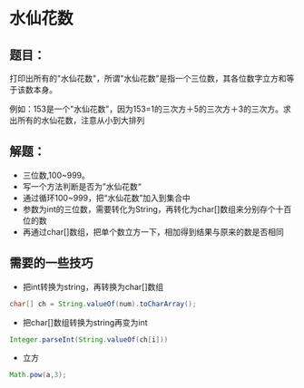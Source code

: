 # 水仙花数

## 题目：

打印出所有的"水仙花数"，所谓"水仙花数"是指一个三位数，其各位数字立方和等于该数本身。

例如：153是一个"水仙花数"，因为153=1的三次方＋5的三次方＋3的三次方。求出所有的水仙花数，注意从小到大排列

## 解题：

- 三位数,100~999。
- 写一个方法判断是否为”水仙花数“
- 通过循环100~999，把“水仙花数”加入到集合中
- 参数为int的三位数，需要转化为String，再转化为char[]数组来分别存个十百位的数
- 再通过char[]数组，把单个数立方一下，相加得到结果与原来的数是否相同

## 需要的一些技巧

- 把int转换为string，再转换为char[]数组

```java
char[] ch = String.valueOf(num).toCharArray();
```

- 把char[]数组转换为string再变为int

```java
Integer.parseInt(String.valueOf(ch[i]))
```

- 立方

```java
Math.pow(a,3);
```







